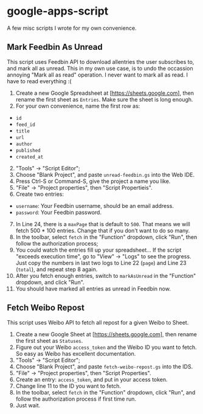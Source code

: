 # google-apps-script
A few misc scripts I wrote for my own convenience.

## Mark Feedbin As Unread

This script uses Feedbin API to download allentries the user subscribes to, and mark all as unread.  This in my own use case, is to undo the occassion annoying "Mark all as read" operation.  I never want to mark all as read.  I have to read everything :(

1. Create a new Google Spreadsheet at [https://sheets.google.com], then rename the first sheet as `Entries`. Make sure the sheet is long enough.
2. For your own convenience, name the first row as:
  * `id`
  * `feed_id`
  * `title`
  * `url`
  * `author`
  * `published`
  * `created_at`
2. "Tools" -> "Script Editor";
3. Choose "Blank Project", and paste `unread-feedbin.gs` into the Web IDE.
4. Press Ctrl-S or Command-S, give the project a name you like.
5. "File" -> "Project properties", then "Script Propertieis".
6. Create two entries:
  * `username`: Your Feedbin username, should be an email address.
  * `password`: Your Feedbin password.
7. In Line 24, there is a `maxPage` that is default to `500`.  That means we will fetch 500 * 100 entries.  Change that if you don't want to do so many.
8. In the toolbar, select `fetch` in the "Function" dropdown, click "Run", then follow the authorization process;
9. You could watch the entries fill up your spreadsheet... If the script "exceeds execution time", go to "View" -> "Logs" to see the progress.  Just copy the numbers in last two logs to Line 22 (`page`) and Line 23 (`total`), and repeat step 8 again.
10. After you fetch enough entries, switch to `markAsUnread` in the "Function" dropdown, and click "Run".
11. You should have marked all entries as unread in Feedbin now.

## Fetch Weibo Repost

This script uses Weibo API to fetch all repost for a given Weibo to Sheet.

1. Create a new Google Sheet at [https://sheets.google.com], then rename the first sheet as `Statuses`.
2. Figure out your Weibo `access_token` and the Weibo ID you want to fetch.  So easy as Weibo has excellent documentation.
3. "Tools" -> "Script Editor";
4. Choose "Blank Project", and paste `fetch-weibo-repost.gs` into the IDS.
5. "File" -> "Project properties", then "Script Properties".
6. Create an entry: `access_token`, and put in your access token.
7. Change line 11 to the ID you want to fetch.
8. In the toolbar, select `fetch` in the "Function" dropdown, click "Run", and follow the authorization process if first time run.
9. Just wait.
